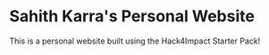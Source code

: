 # Sahith Karra's Personal Website

This is a personal website built using the Hack4Impact Starter Pack!
